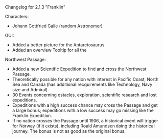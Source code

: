Changelog for 2.1.3 "Franklin"

Characters:
- Johann Gottfried Galle (random Astronomer)

GUI:
- Added a better picture for the Antarctosaurus.
- Added an overview Tooltip for all the 

Northwest Passage:
- Added a new Scientific Expedition to find and cross the Northwest Passage.
- Theoretically possible for any nation with interest in Pacific Coast, North Sea and Canada (has additional recquirements like Technology, Navy size and Admiral).
- 30 Events concerning ostacles, exploration, scientific research and lost expeditions.
- Expeditions with a high success chance may cross the Passage and get a large bonus; expeditions with a low success may go missing like the Franklin Expedition.
- If no nation crosses the Passage until 1906, a historical event will trigger for Norway (if it exists), including Roald Amundsen doing the historical journey. The bonus is not as good as the original bonus.
